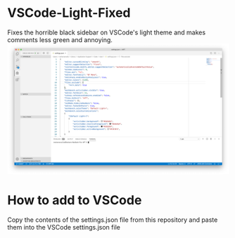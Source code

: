# VSCode-Light-Fixed
Fixes the horrible black sidebar on VSCode's light theme and makes comments less green and annoying.
![A beautiful screenshot](LightThemeFixed.png)

# How to add to VSCode
Copy the contents of the settings.json file from this repository and paste them into the VSCode settings.json file
